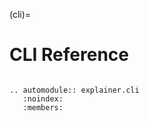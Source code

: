 (cli)=
# CLI Reference


```{eval-rst}

.. automodule:: explainer.cli
   :noindex:
   :members:

```
